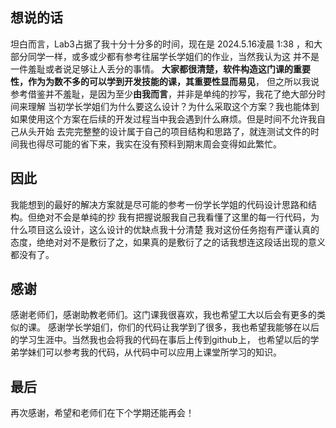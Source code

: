 ## 想说的话

坦白而言，Lab3占据了我十分十分多的时间，现在是 2024.5.16凌晨 1:38
，和大部分同学一样，或多或少都有参考往届学长学姐们的作业，当然我认为这
并不是一件羞耻或者说足够让人丢分的事情。
**大家都很清楚，软件构造这门课的重要性，作为为数不多的可以学到开发技能的课，其重要性显而易见**，
但之所以我说参考借鉴并不羞耻，是因为至少**由我而言**，并非是单纯的抄写，我花了绝大部分时间来理解
当初学长学姐们为什么要这么设计？为什么采取这个方案？我也能体到如果使用这个方案在后续的开发过程当中我会遇到什么麻烦。但是时间不允许我自己从头开始
去完完整整的设计属于自己的项目结构和思路了，就连测试文件的时间我也得尽可能的省下来，我实在没有预料到期末周会变得如此繁忙。

## 因此
我能想到的最好的解决方案就是尽可能的参考一份学长学姐的代码设计思路和结构。但绝对不会是单纯的抄
我有把握说服我自己我看懂了这里的每一行代码，为什么项目这么设计，这么设计的优缺点我十分清楚
我对这份任务抱有严谨认真的态度，绝绝对对不是敷衍了之，如果真的是敷衍了之的话我想连这段话出现的意义都没有了。

## 感谢
感谢老师们，感谢助教老师们。这门课我很喜欢，我也希望工大以后会有更多的类似的课。
感谢学长学姐们，你们的代码让我学到了很多，我也希望我能够在以后的学习生涯中。当然我也会将我的代码在事后上传到github上，
也希望以后的学弟学妹们可以参考我的代码，从代码中可以应用上课堂所学习的知识。

## 最后
再次感谢，希望和老师们在下个学期还能再会！